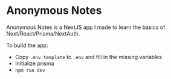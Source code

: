 # Anonymous Notes
Anonymous Notes is a NextJS app I made to learn the basics of Next/React/Prisma/NextAuth.

To build the app:
- Copy `.env.template` to `.env` and fill in the missing variables
- Initialize prisma
- `npm run dev`
